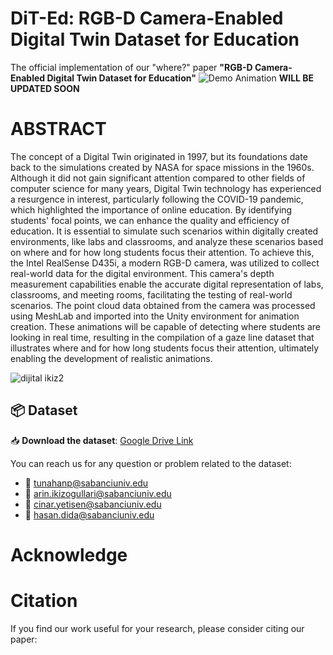 # DiT-Ed: RGB-D Camera-Enabled Digital Twin Dataset for Education

The official implementation of our "where?" paper **"RGB-D Camera-Enabled Digital Twin Dataset for Education"**
![Demo Animation](img/class_.gif)
**WILL BE UPDATED SOON**

# ABSTRACT

The concept of a Digital Twin originated in 1997, but its foundations date back to the simulations created by NASA for space missions in the 1960s. Although it did not gain significant attention compared to other fields of computer science for many years, Digital Twin technology has experienced a resurgence in interest, particularly following the COVID-19 pandemic, which highlighted the importance of online education. By identifying students' focal points, we can enhance the quality and efficiency of education. It is essential to simulate such scenarios within digitally created environments, like labs and classrooms, and analyze these scenarios based on where and for how long students focus their attention. To achieve this, the Intel RealSense D435i, a modern RGB-D camera, was utilized to collect real-world data for the digital environment. This camera's depth measurement capabilities enable the accurate digital representation of labs, classrooms, and meeting rooms, facilitating the testing of real-world scenarios. The point cloud data obtained from the camera was processed using MeshLab and imported into the Unity environment for animation creation. These animations will be capable of detecting where students are looking in real time, resulting in the compilation of a gaze line dataset that illustrates where and for how long students focus their attention, ultimately enabling the development of realistic animations.

![dijital ikiz2](https://github.com/user-attachments/assets/077b6e70-c363-4e24-8b58-abb85f9e3658)

## 📦 Dataset

📥 **Download the dataset**: [Google Drive Link](https://drive.google.com/drive/folders/1osEjJuQO8dxTrazBdJmWWjjLjE72vKKE?usp=drive_link)

You can reach us for any question or problem related to the dataset:

- 📧 [tunahanp@sabanciuniv.edu](mailto:tunahanp@sabanciuniv.edu)
- 📧 [arin.ikizogullari@sabanciuniv.edu](mailto:arin.ikizogullari@sabanciuniv.edu)
- 📧 [cinar.yetisen@sabanciuniv.edu](mailto:cinar.yetisen@sabanciuniv.edu)
- 📧 [hasan.dida@sabanciuniv.edu](mailto:hasan.dida@sabanciuniv.edu)


# Acknowledge

# Citation

If you find our work useful for your research, please consider citing our paper:
